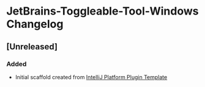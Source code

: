 <!-- Keep a Changelog guide -> https://keepachangelog.com -->

# JetBrains-Toggleable-Tool-Windows Changelog

## [Unreleased]
### Added
- Initial scaffold created from [IntelliJ Platform Plugin Template](https://github.com/JetBrains/intellij-platform-plugin-template)
